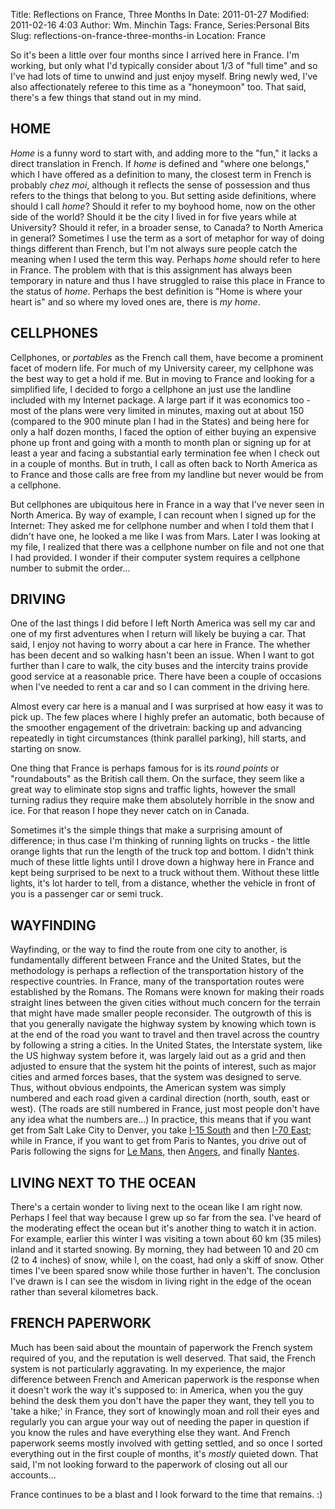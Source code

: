 Title: Reflections on France, Three Months In
Date: 2011-01-27
Modified: 2011-02-16 4:03
Author: Wm. Minchin
Tags: France, Series:Personal Bits
Slug: reflections-on-france-three-months-in
Location: France

So it's been a little over four months since I arrived here in France.
I'm working, but only what I'd typically consider about 1/3 of "full
time" and so I've had lots of time to unwind and just enjoy myself.
Bring newly wed, I've also affectionately referee to this time as a
"honeymoon" too. That said, there's a few things that stand out in my
mind.

## HOME

*Home* is a funny word to start with, and adding more to the "fun," it
lacks a direct translation in French. If *home* is defined and "where
one belongs," which I have offered as a definition to many, the closest
term in French is probably *chez moi*, although it reflects the sense of
possession and thus refers to the things that belong to you. But setting
aside definitions, where should I call *home*? Should it refer to my
boyhood home, now on the other side of the world? Should it be the city
I lived in for five years while at University? Should it refer, in a
broader sense, to Canada? to North America in general? Sometimes I use
the term as a sort of metaphor for way of doing things different than
French, but I'm not always sure people catch the meaning when I used the
term this way. Perhaps *home* should refer to here in France. The
problem with that is this assignment has always been temporary in nature
and thus I have struggled to raise this place in France to the status of
*home*. Perhaps the best definition is "Home is where your heart is" and
so where my loved ones are, there is *my home*.

## CELLPHONES

Cellphones, or *portables* as the French call them, have become a
prominent facet of modern life. For much of my University career, my
cellphone was the best way to get a hold if me. But in moving to France
and looking for a simplified life, I decided to forgo a cellphone an
just use the landline included with my Internet package. A large part if
it was economics too - most of the plans were very limited in minutes,
maxing out at about 150 (compared to the 900 minute plan I had in the
States) and being here for only a half dozen months, I faced the option
of either buying an expensive phone up front and going with a month to
month plan or signing up for at least a year and facing a substantial
early termination fee when I check out in a couple of months. But in
truth, I call as often back to North America as to France and those
calls are free from my landline but never would be from a cellphone.

But cellphones are ubiquitous here in France in a way that I've never
seen in North America. By way of example, I can recount when I signed up
for the Internet: They asked me for cellphone number and when I told
them that I didn't have one, he looked a me like I was from Mars. Later
I was looking at my file, I realized that there was a cellphone number
on file and not one that I had provided. I wonder if their computer
system requires a cellphone number to submit the order...

## DRIVING

One of the last things I did before I left North America was sell my car
and one of my first adventures when I return will likely be buying a
car. That said, I enjoy not having to worry about a car here in France.
The whether has been decent and so walking hasn't been an issue. When I
want to got further than I care to walk, the city buses and the
intercity trains provide good service at a reasonable price. There have
been a couple of occasions when I've needed to rent a car and so I can
comment in the driving here.

Almost every car here is a manual and I was surprised at how easy it was
to pick up. The few places where I highly prefer an automatic, both
because of the smoother engagement of the drivetrain: backing up and
advancing repeatedly in tight circumstances (think parallel parking),
hill starts, and starting on snow.

One thing that France is perhaps famous for is its *round points* or
"roundabouts" as the British call them. On the surface, they seem like a
great way to eliminate stop signs and traffic lights, however the small
turning radius they require make them absolutely horrible in the snow
and ice. For that reason I hope they never catch on in Canada.

Sometimes it's the simple things that make a surprising amount of
difference; in thus case I'm thinking of running lights on trucks - the
little orange lights that run the length of the truck top and bottom. I
didn't think much of these little lights until I drove down a highway
here in France and kept being surprised to be next to a truck without
them. Without these little lights, it's lot harder to tell, from a
distance, whether the vehicle in front of you is a passenger car or semi
truck.

## WAYFINDING

Wayfinding, or the way to find the route from one city to another, is
fundamentally different between France and the United States, but the
methodology is perhaps a reflection of the transportation history of the
respective countries. In France, many of the transportation routes were
established by the Romans. The Romans were known for making their roads
straight lines between the given cities without much concern for the
terrain that might have made smaller people reconsider. The outgrowth of
this is that you generally navigate the highway system by knowing which
town is at the end of the road you want to travel and then travel across
the country by following a string a cities. In the United States, the
Interstate system, like the US highway system before it, was largely
laid out as a grid and then adjusted to ensure that the system hit the
points of interest, such as major cities and armed forces bases, that
the system was designed to serve. Thus, without obvious endpoints, the
American system was simply numbered and each road given a cardinal
direction (north, south, east or west). (The roads are still numbered in
France, just most people don't have any idea what the numbers are...) In
practice, this means that if you want get from Salt Lake City to Denver,
you take <u>I-15 South</u> and then <u>I-70 East</u>; while in France,
if you want to get from Paris to Nantes, you drive out of Paris
following the signs for <u>Le Mans</u>, then <u>Angers</u>, and finally
<u>Nantes</u>.

## LIVING NEXT TO THE OCEAN

There's a certain wonder to living next to the ocean like I am right
now. Perhaps I feel that way because I grew up so far from the sea. I've
heard of the moderating effect the ocean but it's another thing to watch
it in action. For example, earlier this winter I was visiting a town
about 60 km (35 miles) inland and it started snowing. By morning, they
had between 10 and 20 cm (2 to 4 inches) of snow, while I, on the coast,
had only a skiff of snow. Other times I've been spared snow while those
further in haven't. The conclusion I've drawn is I can see the wisdom in
living right in the edge of the ocean rather than several kilometres
back.

## FRENCH PAPERWORK

Much has been said about the mountain of paperwork the French system
required of you, and the reputation is well deserved. That said, the
French system is not particularly aggravating. In my experience, the
major difference between French and American paperwork is the response
when it doesn't work the way it's supposed to: in America, when you the
guy behind the desk them you don't have the paper they want, they tell
you to 'take a hike;' in France, they sort of knowingly moan and roll
their eyes and regularly you can argue your way out of needing the paper
in question if you know the rules and have everything else they want.
And French paperwork seems mostly involved with getting settled, and so
once I sorted everything out in the first couple of months, it's
*mostly* quieted down. That said, I'm not looking forward to the
paperwork of closing out all our accounts...

France continues to be a blast and I look forward to the time that
remains. :)
